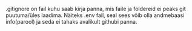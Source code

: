 .gitignore on fail kuhu saab kirja panna, mis faile ja foldereid ei peaks git puutuma/üles laadima. Näiteks .env fail, seal sees võib olla andmebaasi info(parool) ja seda ei tahaks avalikult githubi panna.
